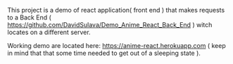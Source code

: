 This project is a demo of  react application( front end ) that makes requests to a Back End ( https://github.com/DavidSulava/Demo_Anime_React_Back_End ) witch locates on a different server.

Working demo are located here: https://anime-react.herokuapp.com ( keep in mind that that some time needed to get out of a sleeping state ).


